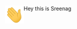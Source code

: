 <p><img align="left" src="https://github.com/bmsreenag/bmsreenag/blob/main/Hi.gif" width="50" height="50"/></p> 

Hey this is Sreenag
